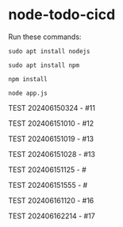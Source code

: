 # node-todo-cicd

Run these commands:


`sudo apt install nodejs`


`sudo apt install npm`


`npm install`

`node app.js`

TEST 202406150324 - #11

TEST 202406151010 - #12

TEST 202406151019 - #13

TEST 202406151028 - #13

TEST 202406151125 - #

TEST 202406151555 - # 

TEST 202406161120 - #16

TEST 202406162214 - #17
